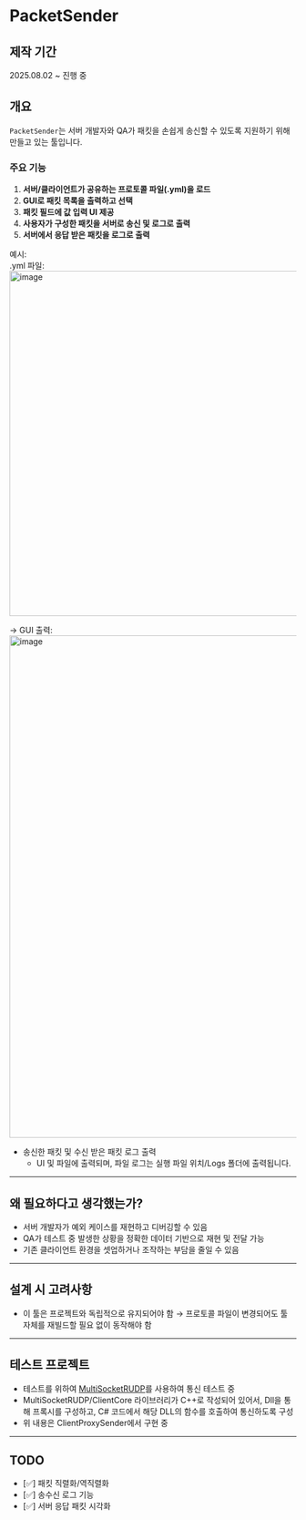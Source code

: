 # PacketSender

## 제작 기간
2025.08.02 ~ 진행 중

## 개요

`PacketSender`는 서버 개발자와 QA가 패킷을 손쉽게 송신할 수 있도록 지원하기 위해 만들고 있는 툴입니다.

### 주요 기능
1. **서버/클라이언트가 공유하는 프로토콜 파일(.yml)을 로드**
2. **GUI로 패킷 목록을 출력하고 선택**
3. **패킷 필드에 값 입력 UI 제공**
4. **사용자가 구성한 패킷을 서버로 송신 및 로그로 출력**
5. **서버에서 응답 받은 패킷을 로그로 출력**


예시:  
.yml 파일:   
<img width="726" height="606" alt="image" src="https://github.com/user-attachments/assets/5fed87e0-d3ae-40a8-9bf2-234f459f40ce" />

→ GUI 출력:
<img width="1171" height="882" alt="image" src="https://github.com/user-attachments/assets/a17b2439-b516-4adf-9be6-e3ea3ff712dc" />

- 송신한 패킷 및 수신 받은 패킷 로그 출력
  - UI 및 파일에 출력되며, 파일 로그는 실행 파일 위치/Logs 폴더에 출력됩니다.

---

## 왜 필요하다고 생각했는가?

- 서버 개발자가 예외 케이스를 재현하고 디버깅할 수 있음
- QA가 테스트 중 발생한 상황을 정확한 데이터 기반으로 재현 및 전달 가능
- 기존 클라이언트 환경을 셋업하거나 조작하는 부담을 줄일 수 있음

---

## 설계 시 고려사항

- 이 툴은 프로젝트와 독립적으로 유지되어야 함
  → 프로토콜 파일이 변경되어도 툴 자체를 재빌드할 필요 없이 동작해야 함

---

## 테스트 프로젝트

- 테스트를 위하여 [MultiSocketRUDP](https://github.com/m5623skhj/MultiSocketRUDP)를 사용하여 통신 테스트 중
- MultiSocketRUDP/ClientCore 라이브러리가 C++로 작성되어 있어서, Dll을 통해 프록시를 구성하고, C# 코드에서 해당 DLL의 함수를 호출하여 통신하도록 구성
- 위 내용은 ClientProxySender에서 구현 중

---

## TODO

- [✅] 패킷 직렬화/역직렬화 
- [✅] 송수신 로그 기능  
- [✅] 서버 응답 패킷 시각화  
